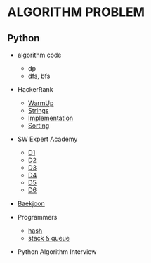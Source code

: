 # ALGORITHM PROBLEM

## Python

* algorithm code
    - dp
    - dfs, bfs

* HackerRank
    * [WarmUp](https://github.com/yuueuni/algorithm/tree/master/hackerrank/WarmUp)
    * [Strings](https://github.com/yuueuni/algorithm/tree/master/hackerrank/Strings)
    * [Implementation](https://github.com/yuueuni/algorithm/tree/master/hackerrank/Implementation)
    * [Sorting](https://github.com/yuueuni/algorithm/tree/master/hackerrank/Sorting)

* SW Expert Academy
    * [D1](https://github.com/yuueuni/algorithm/tree/master/swea/SWEA_D1)
    * [D2](https://github.com/yuueuni/algorithm/tree/master/swea/SWEA_D2)
    * [D3](https://github.com/yuueuni/algorithm/tree/master/swea/SWEA_D3)
    * [D4](https://github.com/yuueuni/algorithm/tree/master/swea/SWEA_D4)
    * [D5](https://github.com/yuueuni/algorithm/tree/master/swea/SWEA_D5)
    * [D6](https://github.com/yuueuni/algorithm/tree/master/swea/SWEA_D6)

* [Baekjoon](https://github.com/yuueuni/algorithm/tree/master/baekjoon)


* Programmers
    * [hash](https://github.com/yuueuni/algorithm/tree/master/programmers/hash)
    * [stack & queue](https://github.com/yuueuni/algorithm/tree/master/programmers/stack_queue)

- Python Algorithm Interview
